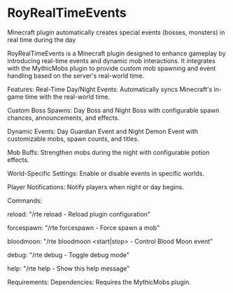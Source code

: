 # RoyRealTimeEvents
Minecraft plugin automatically creates special events (bosses, monsters) in real time during the day


RoyRealTimeEvents is a Minecraft plugin designed to enhance gameplay by introducing real-time events and dynamic mob interactions. It integrates with the MythicMobs plugin to provide custom mob spawning and event handling based on the server's real-world time.


Features:
Real-Time Day/Night Events: Automatically syncs Minecraft's in-game time with the real-world time.


Custom Boss Spawns:
Day Boss and Night Boss with configurable spawn chances, announcements, and effects.


Dynamic Events:
Day Guardian Event and Night Demon Event with customizable mobs, spawn counts, and titles.


Mob Buffs:
Strengthen mobs during the night with configurable potion effects.


World-Specific Settings:
Enable or disable events in specific worlds.


Player Notifications:
Notify players when night or day begins.


Commands:


reload: "/rte reload - Reload plugin configuration"


forcespawn: "/rte forcespawn <type> - Force spawn a mob"


bloodmoon: "/rte bloodmoon <start|stop> - Control Blood Moon event"


debug: "/rte debug - Toggle debug mode"


help: "/rte help - Show this help message"


Requirements:
Dependencies: Requires the MythicMobs plugin.
